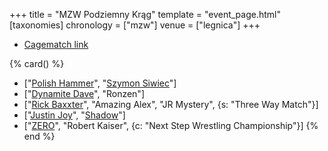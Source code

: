 +++
title = "MZW Podziemny Krąg"
template = "event_page.html"
[taxonomies]
chronology = ["mzw"]
venue = ["legnica"]
+++

* [Cagematch link](https://www.cagematch.net/?id=1&nr=362830) 

{% card() %}
- ["[Polish Hammer](@/w/jedrus-bulecka.md)", "[Szymon Siwiec](@/w/szymon-siwiec.md)"]
- ["[Dynamite Dave](@/w/dynamite-dave.md)", "Ronzen"]
- ["[Rick Baxxter](@/w/rick-baxxter.md)", "Amazing Alex", "JR Mystery", {s: "Three
      Way Match"}]
- ["[Justin Joy](@/w/justin-joy.md)", "[Shadow](@/w/shadow.md)"]
- ["[ZERO](@/w/franz-engel.md)", "Robert Kaiser", {c: "Next Step Wrestling Championship"}]
{% end %}
